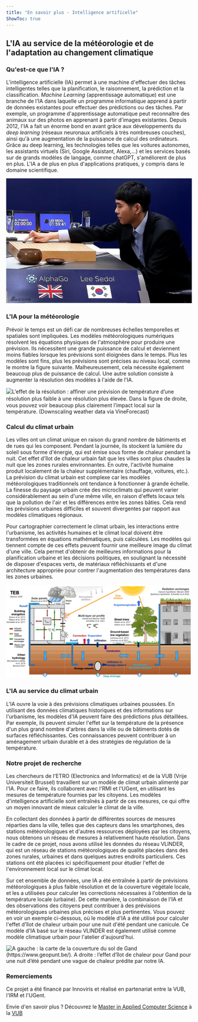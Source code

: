 ```yaml
---
title: "En savoir plus - Intelligence artificelle"
ShowToc: true
---
```


## L'IA au service de la météorologie et de l'adaptation au changement climatique

### Qu'est-ce que l'IA ?

L'intelligence artificielle (IA) permet à une machine d'effectuer des
tâches intelligentes telles que la planification, le raisonnement, la
prédiction et la classification. *Machine Learning* (apprentissage
automatique) est une branche de l'IA dans laquelle un programme
informatique apprend à partir de données existantes pour effectuer des
prédictions ou des tâches. Par exemple, un programme d'apprentissage
automatique peut reconnaître des animaux sur des photos en apprenant à
partir d'images existantes. Depuis 2012, l'IA a fait un énorme bond en
avant grâce aux développements du *deep learning* (réseaux neuronaux
artificiels à très nombreuses couches), ainsi qu'à une augmentation de
la puissance de calcul des ordinateurs. Grâce au deep learning, les
technologies telles que les voitures autonomes, les assistants virtuels
(Siri, Google Assistant, Alexa,\...) et les services basés sur de grands
modèles de langage, comme chatGPT, s'améliorent de plus en plus. L'IA a
de plus en plus d'applications pratiques, y compris dans le domaine
scientifique.

![AlphaGo, une IA développée par DeepMind, bat Lee Sedol, le champion du monde de go. (AlphaGo - the Movie)](/assets/images/about/alphago.jpeg)

### L'IA pour la météorologie

Prévoir le temps est un défi car de nombreuses échelles temporelles et
spatiales sont impliquées. Les modèles météorologiques numériques
résolvent les équations physiques de l'atmosphère pour produire une
prévision. Ils nécessitent une grande puissance de calcul et deviennent
moins fiables lorsque les prévisions sont éloignées dans le temps. Plus
les modèles sont fins, plus les prévisions sont précises au niveau
local, comme le montre la figure suivante. Malheureusement, cela
nécessite également beaucoup plus de puissance de calcul. Une autre
solution consiste à augmenter la résolution des modèles à l'aide de
l'IA. 

![L’effet de la résolution : afﬁner une prévision de
température d’une résolution plus faible à une
résolution plus élevée. Dans la ﬁgure de droite, vous
pouvez voir beaucoup plus clairement l’impact local
sur la température. (Downscaling weather data via
VineForecast)](/assets/images/about/Knipsel.PNG)

### Calcul du climat urbain 

Les villes ont un climat unique en raison du
grand nombre de bâtiments et de rues qui les composent. Pendant la
journée, ils stockent la lumière du soleil sous forme d'énergie, qui est
émise sous forme de chaleur pendant la nuit. Cet effet d'îlot de chaleur
urbain fait que les villes sont plus chaudes la nuit que les zones
rurales environnantes. En outre, l'activité humaine produit localement
de la chaleur supplémentaire (chauffage, voitures, etc.). 
La prévision du climat urbain est complexe car les modèles
météorologiques traditionnels ont tendance à fonctionner à grande
échelle. La finesse du paysage urbain crée des microclimats qui peuvent
varier considérablement au sein d'une même ville, en raison d'effets
locaux tels que la pollution de l'air et les différences entre les zones
bâties. Cela rend les prévisions urbaines difficiles et souvent
divergentes par rapport aux modèles climatiques régionaux.

Pour cartographier correctement le climat urbain, les interactions entre
l'urbanisme, les activités humaines et le climat local doivent être
transformées en équations mathématiques, puis calculées. Les modèles qui
tiennent compte de ces effets peuvent fournir une meilleure image du
climat d'une ville. Cela permet d'obtenir de meilleures informations
pour la planification urbaine et les décisions politiques, en soulignant
la nécessité de disposer d'espaces verts, de matériaux réfléchissants et
d'une architecture appropriée pour contrer l'augmentation des
températures dans les zones urbaines.

![Un modèle climatique urbain, tel que le TEB (Town Energy Balance), est très complexe. (CNRM, MétéoFrance)](/assets/images/about/TEB.png)

### L'IA au service du climat urbain

L'IA ouvre la voie à des prévisions climatiques urbaines poussées. En
utilisant des données climatiques historiques et des informations sur
l'urbanisme, les modèles d'IA peuvent faire des prédictions plus
détaillées. Par exemple, ils peuvent simuler l'effet sur la température
de la présence d'un plus grand nombre d'arbres dans la ville ou de
bâtiments dotés de surfaces réfléchissantes. Ces connaissances peuvent
contribuer à un aménagement urbain durable et à des stratégies de
régulation de la température.

### Notre projet de recherche

Les chercheurs de l'ETRO (Electronics and
Informatics) et de la VUB (Vrije Universiteit Brussel) travaillent sur
un modèle de climat urbain alimenté par l'IA. Pour ce faire, ils
collaborent avec l'RMI et l'UGent, en utilisant les mesures de
température fournies par les citoyens. Les modèles d'intelligence
artificielle sont entraînés à partir de ces mesures, ce qui offre un
moyen innovant de mieux calculer le climat de la ville.

En collectant des données à partir de différentes sources de mesures
réparties dans la ville, telles que des capteurs dans les smartphones,
des stations météorologiques et d'autres ressources déployées par les
citoyens, nous obtenons un réseau de mesures à relativement haute
résolution. Dans le cadre de ce projet, nous avons utilisé les données
du réseau VLINDER, qui est un réseau de stations météorologiques de
qualité placées dans des zones rurales, urbaines et dans quelques autres
endroits particuliers. Ces stations ont été placées ici spécifiquement
pour étudier l'effet de l'environnement local sur le climat local.

Sur cet ensemble de données, une IA a été entraînée à partir de
prévisions météorologiques à plus faible résolution et de la couverture
végétale locale, et les a utilisées pour calculer les corrections
nécessaires à l'obtention de la température locale (urbaine). De cette
manière, la combinaison de l'IA et des observations des citoyens peut
contribuer à des prévisions météorologiques urbaines plus précises et
plus pertinentes. Vous pouvez en voir un exemple ci-dessous, où le
modèle d'IA a été utilisé pour calculer l'effet d'îlot de chaleur urbain
pour une nuit d'été pendant une canicule. Ce modèle d'IA basé sur le
réseau VLINDER est également utilisé comme modèle climatique urbain pour
l'atelier d'aujourd'hui.

![A gauche : la carte de la couverture du sol de Gand
(https://www.geopunt.be/). A droite : l’effet
d’îlot de chaleur pour Gand pour une nuit d’été
pendant une vague de chaleur prédite par notre IA.](/assets/images/about/picture3.PNG)

### Remerciements

Ce projet a été financé par Innoviris et réalisé en
partenariat entre la VUB, l'IRM et l'UGent.

Envie d'en savoir plus ? Découvrez le [Master in Applied Computer Science](https://www.vub.be/en/studying-vub/all-study-programmes-vub/bachelors-and-masters-programmes-vub/applied-sciences-and-engineering-applied-computer-science/program/master/master-applied-computer-science) à la [VUB](https://www.vub.be)
